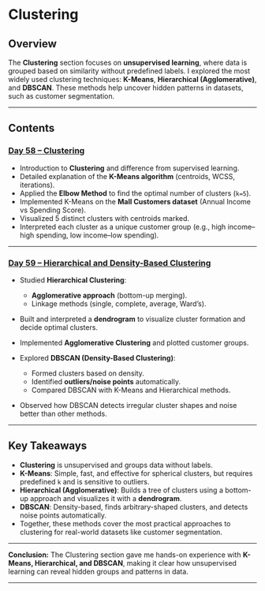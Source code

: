 # Clustering

## Overview

The **Clustering** section focuses on **unsupervised learning**, where data is grouped based on similarity without predefined labels.
I explored the most widely used clustering techniques: **K-Means**, **Hierarchical (Agglomerative)**, and **DBSCAN**.
These methods help uncover hidden patterns in datasets, such as customer segmentation.

---

## Contents

### [Day 58 – Clustering](Day58_Clustering)

* Introduction to **Clustering** and difference from supervised learning.
* Detailed explanation of the **K-Means algorithm** (centroids, WCSS, iterations).
* Applied the **Elbow Method** to find the optimal number of clusters (`k=5`).
* Implemented K-Means on the **Mall Customers dataset** (Annual Income vs Spending Score).
* Visualized 5 distinct clusters with centroids marked.
* Interpreted each cluster as a unique customer group (e.g., high income–high spending, low income–low spending).

---

### [Day 59 – Hierarchical and Density-Based Clustering](Day59_Hierarchical_and_Density-Based_Clustering)

* Studied **Hierarchical Clustering**:

  * **Agglomerative approach** (bottom-up merging).
  * Linkage methods (single, complete, average, Ward’s).
* Built and interpreted a **dendrogram** to visualize cluster formation and decide optimal clusters.
* Implemented **Agglomerative Clustering** and plotted customer groups.
* Explored **DBSCAN (Density-Based Clustering)**:

  * Formed clusters based on density.
  * Identified **outliers/noise points** automatically.
  * Compared DBSCAN with K-Means and Hierarchical methods.
* Observed how DBSCAN detects irregular cluster shapes and noise better than other methods.

---

## Key Takeaways

* **Clustering** is unsupervised and groups data without labels.
* **K-Means**: Simple, fast, and effective for spherical clusters, but requires predefined `k` and is sensitive to outliers.
* **Hierarchical (Agglomerative)**: Builds a tree of clusters using a bottom-up approach and visualizes it with a **dendrogram**.
* **DBSCAN**: Density-based, finds arbitrary-shaped clusters, and detects noise points automatically.
* Together, these methods cover the most practical approaches to clustering for real-world datasets like customer segmentation.

---

**Conclusion:**
The Clustering section gave me hands-on experience with **K-Means, Hierarchical, and DBSCAN**, making it clear how unsupervised learning can reveal hidden groups and patterns in data.

---
